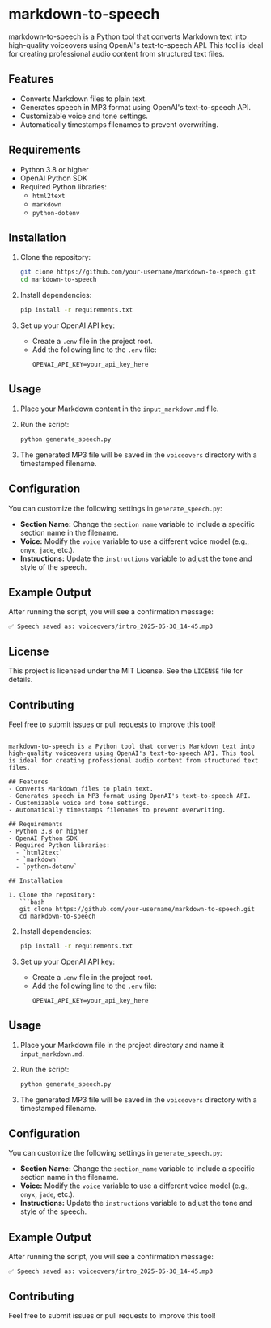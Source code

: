 # markdown-to-speech

markdown-to-speech is a Python tool that converts Markdown text into high-quality voiceovers using OpenAI's text-to-speech API. This tool is ideal for creating professional audio content from structured text files.

## Features

- Converts Markdown files to plain text.
- Generates speech in MP3 format using OpenAI's text-to-speech API.
- Customizable voice and tone settings.
- Automatically timestamps filenames to prevent overwriting.

## Requirements

- Python 3.8 or higher
- OpenAI Python SDK
- Required Python libraries:
  - `html2text`
  - `markdown`
  - `python-dotenv`

## Installation

1. Clone the repository:

   ```bash
   git clone https://github.com/your-username/markdown-to-speech.git
   cd markdown-to-speech
   ```

2. Install dependencies:

   ```bash
   pip install -r requirements.txt
   ```

3. Set up your OpenAI API key:
   - Create a `.env` file in the project root.
   - Add the following line to the `.env` file:
     ```plaintext
     OPENAI_API_KEY=your_api_key_here
     ```

## Usage

1. Place your Markdown content in the `input_markdown.md` file.

2. Run the script:

   ```bash
   python generate_speech.py
   ```

3. The generated MP3 file will be saved in the `voiceovers` directory with a timestamped filename.

## Configuration

You can customize the following settings in `generate_speech.py`:

- **Section Name:** Change the `section_name` variable to include a specific section name in the filename.
- **Voice:** Modify the `voice` variable to use a different voice model (e.g., `onyx`, `jade`, etc.).
- **Instructions:** Update the `instructions` variable to adjust the tone and style of the speech.

## Example Output

After running the script, you will see a confirmation message:

```
✅ Speech saved as: voiceovers/intro_2025-05-30_14-45.mp3
```

## License

This project is licensed under the MIT License. See the `LICENSE` file for details.

## Contributing

Feel free to submit issues or pull requests to improve this tool!

````# markdown-to-speech

markdown-to-speech is a Python tool that converts Markdown text into high-quality voiceovers using OpenAI's text-to-speech API. This tool is ideal for creating professional audio content from structured text files.

## Features
- Converts Markdown files to plain text.
- Generates speech in MP3 format using OpenAI's text-to-speech API.
- Customizable voice and tone settings.
- Automatically timestamps filenames to prevent overwriting.

## Requirements
- Python 3.8 or higher
- OpenAI Python SDK
- Required Python libraries:
  - `html2text`
  - `markdown`
  - `python-dotenv`

## Installation

1. Clone the repository:
   ```bash
   git clone https://github.com/your-username/markdown-to-speech.git
   cd markdown-to-speech
````

2. Install dependencies:

   ```bash
   pip install -r requirements.txt
   ```

3. Set up your OpenAI API key:
   - Create a `.env` file in the project root.
   - Add the following line to the `.env` file:
     ```plaintext
     OPENAI_API_KEY=your_api_key_here
     ```

## Usage

1. Place your Markdown file in the project directory and name it `input_markdown.md`.

2. Run the script:

   ```bash
   python generate_speech.py
   ```

3. The generated MP3 file will be saved in the `voiceovers` directory with a timestamped filename.

## Configuration

You can customize the following settings in `generate_speech.py`:

- **Section Name:** Change the `section_name` variable to include a specific section name in the filename.
- **Voice:** Modify the `voice` variable to use a different voice model (e.g., `onyx`, `jade`, etc.).
- **Instructions:** Update the `instructions` variable to adjust the tone and style of the speech.

## Example Output

After running the script, you will see a confirmation message:

```
✅ Speech saved as: voiceovers/intro_2025-05-30_14-45.mp3
```

## Contributing

Feel free to submit issues or pull requests to improve this tool!
